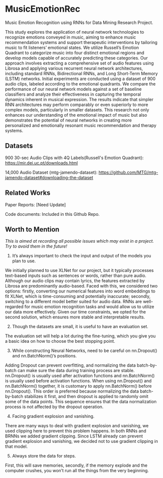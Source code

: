 # MusicEmotionRec
Music Emotion Recognition using RNNs for Data Mining Research Project.

This study explores the application of neural network technologies to recognize emotions conveyed
in music, aiming to enhance music recommendation systems and support therapeutic interventions by
tailoring music to fit listeners’ emotional states. We utilize Russell’s Emotion Quadrant to categorize
music into four distinct emotional regions and develop models capable of accurately predicting these
categories. Our approach involves extracting a comprehensive set of audio features using Librosa
and applying various recurrent neural network architectures, including standard RNNs, Bidirectional
RNNs, and Long Short-Term Memory (LSTM) networks. Initial experiments are conducted using a
dataset of 900 audio clips, labeled according to the emotional quadrants. We compare the performance
of our neural network models against a set of baseline classifiers and analyze their effectiveness in
capturing the temporal dynamics inherent in musical expression. The results indicate that simpler
RNN architectures may perform comparably or even superiorly to more complex models, particularly
in smaller datasets. This research not only enhances our understanding of the emotional impact
of music but also demonstrates the potential of neural networks in creating more personalized and
emotionally resonant music recommendation and therapy systems.

## Datasets

900 30-sec Audio Clips with 4Q Labels(Russell's Emotion Quadrant):
https://mir.dei.uc.pt/downloads.html

14,000 Audio Dataset (mtg-jamendo-dataset):
https://github.com/MTG/mtg-jamendo-dataset#downloading-the-dataset

## Related Works

Paper Reports: [Need Update]

Code documents: Included in this Github Repo.

## Worth to Mention

*This is aimed at recording all possible issues which may exist in a project. Try to avoid them in the future!*

1. It’s always important to check the input and output of the models you plan to use. 

We initially planned to use XLNet for our project, but it typically processes text-based inputs such as sentences or words, rather than pure audio. Although our audio clips may contain lyrics, the features extracted by Librosa are predominantly audio-based. Faced with this, we considered two options: firstly, converting our numerical features into word embeddings to fit XLNet, which is time-consuming and potentially inaccurate; secondly, switching to a different model better suited for audio data. RNNs are well-regarded for music emotion recognition tasks and would allow us to utilize our data more effectively. Given our time constraints, we opted for the second solution, which ensures more stable and interpretable results.

2. Though the datasets are small, it is useful to have an evaluation set.

The evaluation set will help a lot during the fine-tuning, which you give you a basic idea on how to choose the best stopping point.

3. While constructing Neural Networks, need to be careful on nn.Dropout() and nn.BatchNorm()’s positions.

Adding Dropout can prevent overfitting, and normalizing the data batch-by-batch can make sure the data during training process are stable. nn.Dropout() is usually used after activation functions and nn.BatchNorm() is usually used before activation functions. When using nn.Dropout() and nn.BatchNorm() together, it is customary to apply nn.BatchNorm() before nn.Dropout(). This order is preferred because normalizing the data batch-by-batch stabilizes it first, and then dropout is applied to randomly omit some of the data points. This sequence ensures that the data normalization process is not affected by the dropout operation.

4. Facing gradient explosion and vanishing.

There are many ways to deal with gradient explosion and vanishing, we used clipping here to prevent this problem happens. In both RNNs and BRNNs we added gradient clipping. Since LSTM already can prevent gradient explosion and vanishing, we decided not to use gradient clipping in that model.

5. Always store the data for steps.

First, this will save memories, secondly, if the memory explode and the computer crushes, you won’t run all the things from the very beginning.
